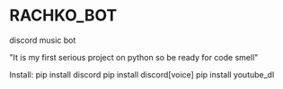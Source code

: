 # RACHKO_BOT
discord music bot

"It is my first serious project on python so be ready for code smell"

Install:
pip install discord
pip install discord[voice]
pip install youtube_dl
